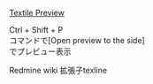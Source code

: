 [Textile Preview](https://marketplace.visualstudio.com/items?itemName=michaelnewton.textile-preview)<br/>

Ctrl + Shift + P<br/>
コマンドで[Open preview to the side]<br/>
でプレビュー表示<br/>

Redmine wiki 拡張子texline<br/>
